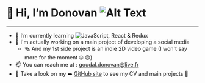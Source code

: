 # 👋 Hi, I’m Donovan ![Alt Text](https://media.tenor.com/xPA2rCeWb7wAAAAM/baby-hello.gif)
---
- 🌱 I’m currently learning ![JavaScript](https://img.shields.io/badge/-JavaScript-F7DF1E?logo=javascript&logoColor=black), React & Redux
- 🔭 I'm actually working on a main project of developing a social media
  - 🗞️ And my 1st side project is an indie 2D video game (I won't say more for the moment 🤐 😄)
- 📫 You can reach me at : goudal.donovan@live.fr
- 👀 Take a look on my ➡️ [GitHub site](https://gouttedooo.github.io) to see my CV and main projects 🙂

<!---
GoutteDooo/GoutteDooo is a ✨ special ✨ repository because its `README.md` (this file) appears on your GitHub profile.
You can click the Preview link to take a look at your changes.
--->
